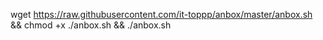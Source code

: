 wget https://raw.githubusercontent.com/it-toppp/anbox/master/anbox.sh && chmod +x ./anbox.sh && ./anbox.sh
